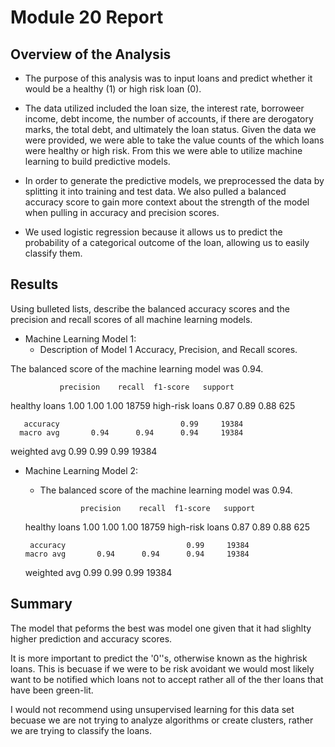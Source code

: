 # Module 20 Report

## Overview of the Analysis

* The purpose of this analysis was to input loans and predict whether it would be a healthy (1) or high risk loan (0). 

* The data utilized included the loan size, the interest rate, borroweer income, debt income, the number of accounts, if there are derogatory marks, the total debt, and ultimately the loan status. Given the data we were provided, we were able to take the value counts of the which loans were healthy or high risk. From this we were able to utilize machine learning to build predictive models. 

* In order to generate the predictive models, we preprocessed the data by splitting it into training and test data. We also pulled a balanced accuracy score to gain more context about the strength of the model when pulling in accuracy and precision scores. 

* We used logistic regression because it allows us to predict the probability of a categorical outcome of the loan, allowing us to easily classify them. 

## Results

Using bulleted lists, describe the balanced accuracy scores and the precision and recall scores of all machine learning models.

* Machine Learning Model 1:
  * Description of Model 1 Accuracy, Precision, and Recall scores.

The balanced score of the machine learning model was 0.94. 

               precision    recall  f1-score   support

  healthy loans       1.00      1.00      1.00     18759
high-risk loans       0.87      0.89      0.88       625

       accuracy                           0.99     19384
      macro avg       0.94      0.94      0.94     19384
   weighted avg       0.99      0.99      0.99     19384


* Machine Learning Model 2:

  * The balanced score of the machine learning model was 0.94. 

                 precision    recall  f1-score   support

  healthy loans       1.00      1.00      1.00     18759
high-risk loans       0.87      0.89      0.88       625

       accuracy                           0.99     19384
      macro avg       0.94      0.94      0.94     19384
   weighted avg       0.99      0.99      0.99     19384

## Summary

The model that peforms the best was model one given that it had slighlty higher prediction and accuracy scores. 

It is more important to predict the '0''s, otherwise known as the highrisk loans. This is becuase if we were to be risk avoidant we would most likely want to be notified which loans not to accept rather all of the ther loans that have been green-lit. 

I would not recommend using unsupervised learning for this data set becuase we are not trying to analyze algorithms or create clusters, rather we are trying to classify the loans. 
